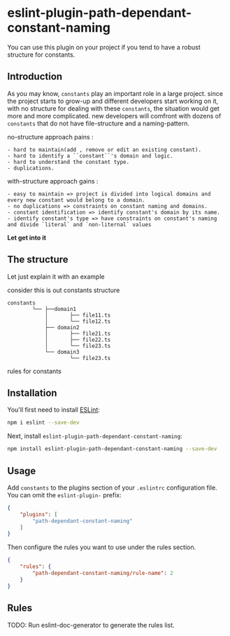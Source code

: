 # eslint-plugin-path-dependant-constant-naming

You can use this plugin on your project if you tend to have a robust structure for constants.

## Introduction
As you may know, `constants` play an important role in a large project.
since the project starts to grow-up and different developers start working on it, with no structure for dealing with these `constants`, the situation would get more and more complicated.
new developers will comfront with dozens of `constants` that do not have file-structure and a naming-pattern.

no-structure approach pains :

    - hard to maintain(add , remove or edit an existing constant).
    - hard to identify a ``constant``'s domain and logic.
    - hard to understand the constant type.
    - duplications.

with-structure approach gains : 

    - easy to maintain => project is divided into logical domains and every new constant would belong to a domain.
    - no duplications => constraints on constant naming and domains.
    - constant identification => identify constant's domain by its name.
    - identify constant's type => have constraints on constant's naming and divide `literal` and `non-liternal` values

**Let get into it**

## The structure
Let just explain it with an example

consider this is out constants structure
```
constants
        └── ├──domain1
            │       ├── file11.ts
            │       └── file12.ts
            ├── domain2
            │       ├── file21.ts
            │       ├── file22.ts
            │       └── file23.ts
            └── domain3
                    └── file23.ts
```



rules for constants

## Installation

You'll first need to install [ESLint](https://eslint.org/):

```sh
npm i eslint --save-dev
```

Next, install `eslint-plugin-path-dependant-constant-naming`:

```sh
npm install eslint-plugin-path-dependant-constant-naming --save-dev
```

## Usage

Add `constants` to the plugins section of your `.eslintrc` configuration file. You can omit the `eslint-plugin-` prefix:

```json
{
    "plugins": [
        "path-dependant-constant-naming"
    ]
}
```


Then configure the rules you want to use under the rules section.

```json
{
    "rules": {
        "path-dependant-constant-naming/rule-name": 2
    }
}
```

## Rules

<!-- begin auto-generated rules list -->
TODO: Run eslint-doc-generator to generate the rules list.
<!-- end auto-generated rules list -->


